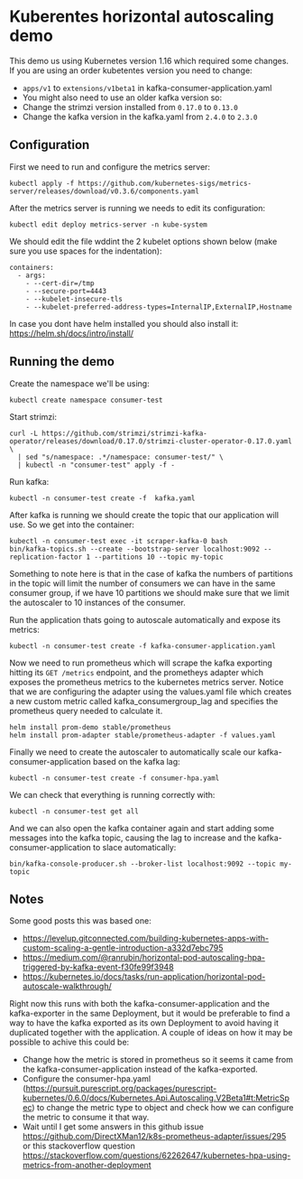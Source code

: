 # Kuberentes horizontal autoscaling demo

This demo us using Kubernetes version 1.16 which required some changes. If you are using an order kubetentes version you need to change:
- `apps/v1` to `extensions/v1beta1` in kafka-consumer-application.yaml
-  You might also need to use an older kafka version so:
  - Change the strimzi version installed from `0.17.0` to `0.13.0`
  - Change the kafka version in the kafka.yaml from `2.4.0` to `2.3.0`

## Configuration

First we need to run and configure the metrics server:

```
kubectl apply -f https://github.com/kubernetes-sigs/metrics-server/releases/download/v0.3.6/components.yaml
```

After the metrics server is running we needs to edit its configuration:
```
kubectl edit deploy metrics-server -n kube-system
```

We should edit the file wddint the 2 kubelet options shown below (make sure you use spaces for the indentation):
```
containers:
  - args:
    - --cert-dir=/tmp
    - --secure-port=4443
    - --kubelet-insecure-tls
    - --kubelet-preferred-address-types=InternalIP,ExternalIP,Hostname
```

In case you dont have helm installed you should also install it: https://helm.sh/docs/intro/install/

## Running the demo

Create the namespace we'll be using:
```
kubectl create namespace consumer-test
```

Start strimzi:
```
curl -L https://github.com/strimzi/strimzi-kafka-operator/releases/download/0.17.0/strimzi-cluster-operator-0.17.0.yaml \
  | sed "s/namespace: .*/namespace: consumer-test/" \
  | kubectl -n "consumer-test" apply -f -
```

Run kafka:
```
kubectl -n consumer-test create -f  kafka.yaml
```

After kafka is running we should create the topic that our application will use. So we get into the container:
```
kubectl -n consumer-test exec -it scraper-kafka-0 bash
bin/kafka-topics.sh --create --bootstrap-server localhost:9092 --replication-factor 1 --partitions 10 --topic my-topic
```


Something to note here is that in the case of kafka the numbers of partitions in the topic will limit the number of consumers we can have in the same consumer group, if we have 10 partitions we should make sure that we limit the autoscaler to 10 instances of the consumer.


Run the application thats going to autoscale automatically and expose its metrics:
```
kubectl -n consumer-test create -f kafka-consumer-application.yaml
```

Now we need to run prometheus which will scrape the kafka exporting hitting its `GET /metrics` endpoint, and the prometheys adapter which exposes the prometheus metrics to the kubernetes metrics server. Notice that we are configuring the adapter using the values.yaml file which creates a new custom metric called kafka_consumergroup_lag and specifies the prometheus query needed to calculate it.
```
helm install prom-demo stable/prometheus
helm install prom-adapter stable/prometheus-adapter -f values.yaml
```

Finally we need to create the autoscaler to automatically scale our kafka-consumer-application based on the kafka lag:
```
kubectl -n consumer-test create -f consumer-hpa.yaml
```

We can check that everything is running correctly with:
```
kubectl -n consumer-test get all
```
And we can also open the kafka container again and start adding some messages into the kafka topic, causing the lag to increase and the kafka-consumer-application to slace automatically:
```
bin/kafka-console-producer.sh --broker-list localhost:9092 --topic my-topic
```

## Notes

Some good posts this was based one:

- https://levelup.gitconnected.com/building-kubernetes-apps-with-custom-scaling-a-gentle-introduction-a332d7ebc795
- https://medium.com/@ranrubin/horizontal-pod-autoscaling-hpa-triggered-by-kafka-event-f30fe99f3948
- https://kubernetes.io/docs/tasks/run-application/horizontal-pod-autoscale-walkthrough/

Right now this runs with both the kafka-consumer-application and the kafka-exporter in the same Deployment, but it would be preferable to find a way to have the kafka exported as its own Deployment to avoid having it duplicated together with the application. A couple of ideas on how it may be possible to achive this could be:

- Change how the metric is stored in prometheus so it seems it came from the kafka-consumer-application instead of the kafka-exported.
- Configure the consumer-hpa.yaml (https://pursuit.purescript.org/packages/purescript-kubernetes/0.6.0/docs/Kubernetes.Api.Autoscaling.V2Beta1#t:MetricSpec) to change the metric type to object and check how we can configure the metric to consume it that way.
- Wait until I get some answers in this github issue https://github.com/DirectXMan12/k8s-prometheus-adapter/issues/295 or this stackoverflow question https://stackoverflow.com/questions/62262647/kubernetes-hpa-using-metrics-from-another-deployment

